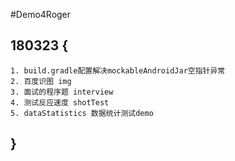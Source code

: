 #Demo4Roger

## 180323 {
    1. build.gradle配置解决mockableAndroidJar空指针异常
    2. 百度识图 img
    3. 面试的程序题 interview
    4. 测试反应速度 shotTest
    5. dataStatistics 数据统计测试demo
## }